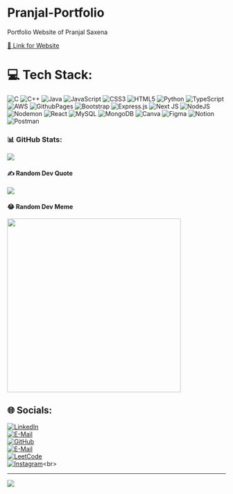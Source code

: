 # Pranjal-Portfolio
Portfolio Website of Pranjal Saxena

[ 🔗 Link for Website](https://pranjal-pro.github.io/Pranjal-Portfolio/) <br>

# 💻 Tech Stack:
![C](https://img.shields.io/badge/c-%2300599C.svg?style=for-the-badge&logo=c&logoColor=white) ![C++](https://img.shields.io/badge/c++-%2300599C.svg?style=for-the-badge&logo=c%2B%2B&logoColor=white) ![Java](https://img.shields.io/badge/java-%23ED8B00.svg?style=for-the-badge&logo=openjdk&logoColor=white) ![JavaScript](https://img.shields.io/badge/javascript-%23323330.svg?style=for-the-badge&logo=javascript&logoColor=%23F7DF1E) ![CSS3](https://img.shields.io/badge/css3-%231572B6.svg?style=for-the-badge&logo=css3&logoColor=white) ![HTML5](https://img.shields.io/badge/html5-%23E34F26.svg?style=for-the-badge&logo=html5&logoColor=white) ![Python](https://img.shields.io/badge/python-3670A0?style=for-the-badge&logo=python&logoColor=ffdd54) ![TypeScript](https://img.shields.io/badge/typescript-%23007ACC.svg?style=for-the-badge&logo=typescript&logoColor=white) ![AWS](https://img.shields.io/badge/AWS-%23FF9900.svg?style=for-the-badge&logo=amazon-aws&logoColor=white) ![GithubPages](https://img.shields.io/badge/github%20pages-121013?style=for-the-badge&logo=github&logoColor=white) ![Bootstrap](https://img.shields.io/badge/bootstrap-%238511FA.svg?style=for-the-badge&logo=bootstrap&logoColor=white) ![Express.js](https://img.shields.io/badge/express.js-%23404d59.svg?style=for-the-badge&logo=express&logoColor=%2361DAFB) ![Next JS](https://img.shields.io/badge/Next-black?style=for-the-badge&logo=next.js&logoColor=white) ![NodeJS](https://img.shields.io/badge/node.js-6DA55F?style=for-the-badge&logo=node.js&logoColor=white) ![Nodemon](https://img.shields.io/badge/NODEMON-%23323330.svg?style=for-the-badge&logo=nodemon&logoColor=%BBDEAD) ![React](https://img.shields.io/badge/react-%2320232a.svg?style=for-the-badge&logo=react&logoColor=%2361DAFB) ![MySQL](https://img.shields.io/badge/mysql-%2300000f.svg?style=for-the-badge&logo=mysql&logoColor=white) ![MongoDB](https://img.shields.io/badge/MongoDB-%234ea94b.svg?style=for-the-badge&logo=mongodb&logoColor=white) ![Canva](https://img.shields.io/badge/Canva-%2300C4CC.svg?style=for-the-badge&logo=Canva&logoColor=white) ![Figma](https://img.shields.io/badge/figma-%23F24E1E.svg?style=for-the-badge&logo=figma&logoColor=white) ![Notion](https://img.shields.io/badge/Notion-%23000000.svg?style=for-the-badge&logo=notion&logoColor=white) ![Postman](https://img.shields.io/badge/Postman-FF6C37?style=for-the-badge&logo=postman&logoColor=white)
### 📊 GitHub Stats:
<!-- 
![](https://github-readme-stats.vercel.app/api?username=pranjal-pro&theme=dark&hide_border=false&include_all_commits=true&count_private=true)<br/>
![](https://github-readme-streak-stats.herokuapp.com/?user=pranjal-pro&theme=dark&hide_border=false)<br/>
-->
![](https://github-readme-stats.vercel.app/api/top-langs/?username=pranjal-pro&theme=dark&hide_border=false&include_all_commits=true&count_private=true&layout=compact)

#### ✍️ Random Dev Quote
![](https://quotes-github-readme.vercel.app/api?type=horizontal&theme=dark)

#### 😂 Random Dev Meme
<img src='https://randommeme-five.vercel.app/' style="height: 400px;"/>

## 🌐 Socials:
[![LinkedIn](https://img.shields.io/badge/LinkedIn-%230077B5.svg?logo=linkedin&logoColor=white&color=black)](https://linkedin.com/in/pranjalpro12) <br>
[![E-Mail](https://img.shields.io/badge/G&ndash;Mail-%230077B5.svg?logo=gmail&logoColor=white&color=black)](mailto:pranjalpro12@gmail.com) <br>
[![GitHub](https://img.shields.io/badge/GitHub-%230077B5.svg?logo=github&logoColor=white&color=black)](https://linkedin.com/in/pranjalpro12) <br>
[![E-Mail](https://img.shields.io/badge/G&ndash;Mail-%230077B5.svg?logo=gmail&logoColor=white&color=black)](mailto:21bmc040@ietdavv.edu.in) <br>
[![LeetCode](https://img.shields.io/badge/LeetCode-%230077B5.svg?logo=leetcode&logoColor=white&color=black)](https://leetcode.com/pranjalpro/) <br>
[![Instagram](https://img.shields.io/badge/Instagram-%23E4405F.svg?logo=Instagram&logoColor=white&color=black)](https://instagram.com/pranjal_pro_)<br>

---
[![](https://visitcount.itsvg.in/api?id=pranjal-pro&icon=0&color=12)](https://visitcount.itsvg.in)

